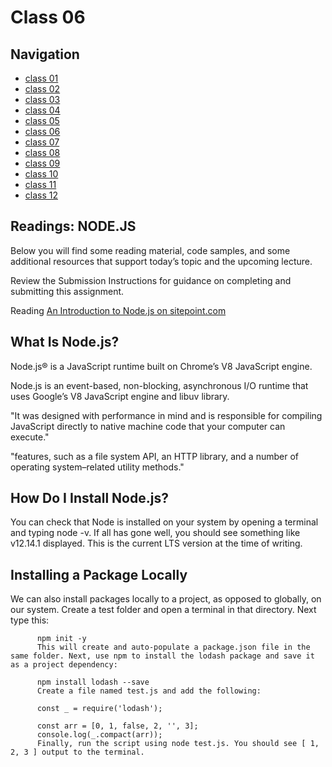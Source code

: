 # Class 06

## Navigation ##
 - [class 01](class-01.md)
 - [class 02](class-02.md)
 - [class 03](class-03.md) 
 - [class 04](class-04.md)
 - [class 05](class-05.md)
 - [class 06](class-06.md)
 - [class 07](class-07.md)
 - [class 08](class-08.md)
 - [class 09](class-09.md) 
 - [class 10](class-10.md)
 - [class 11](class-11.md)
 - [class 12](class-12.md)

## Readings: NODE.JS
Below you will find some reading material, code samples, and some additional resources that support today’s topic and the upcoming lecture.

Review the Submission Instructions for guidance on completing and submitting this assignment.

Reading
[An Introduction to Node.js on sitepoint.com](https://www.sitepoint.com/an-introduction-to-node-js)


## What Is Node.js?

 Node.js® is a JavaScript runtime built on Chrome’s V8 JavaScript engine.

Node.js is an event-based, non-blocking, asynchronous I/O runtime that uses Google’s V8 JavaScript engine and libuv library.

"It was designed with performance in mind and is responsible for compiling JavaScript directly to native machine code that your computer can execute."

"features, such as a file system API, an HTTP library, and a number of operating system–related utility methods."

## How Do I Install Node.js?

You can check that Node is installed on your system by opening a terminal and typing node -v. If all has gone well, you should see something like v12.14.1 displayed. This is the current LTS version at the time of writing.

## Installing a Package Locally
We can also install packages locally to a project, as opposed to globally, on our system. Create a test folder and open a terminal in that directory. Next type this:

          npm init -y
          This will create and auto-populate a package.json file in the same folder. Next, use npm to install the lodash package and save it as a project dependency:

          npm install lodash --save
          Create a file named test.js and add the following:

          const _ = require('lodash');

          const arr = [0, 1, false, 2, '', 3];
          console.log(_.compact(arr));
          Finally, run the script using node test.js. You should see [ 1, 2, 3 ] output to the terminal.


